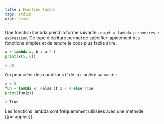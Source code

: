 ```yaml
---
title : Fonction lambda
tags: stdlib
etat: hiver
---
```


Une fonction lambda prend la forme suivante : `objet = lambda paramètres : expression`.
Ce type d'écriture permet de spécifier rapidement des fonctions simples et de rendre le code plus facile à lire.

```python
x = lambda a, b : a * b
print(x(5, 6))

> 30
```

On peut créer des conditions if de la manière suivante :
```python
z = 5
fun = lambda x: False if x < 4 else True
print(fun(z))

> True
```

Les fonctions lambda sont fréquemment utilisées avec une méthode [[pd.apply()]].
